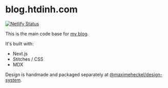 # blog.htdinh.com

[![Netlify Status](https://api.netlify.com/api/v1/badges/1cd594e1-9040-4c6f-85f3-836cd56eb214/deploy-status)](https://app.netlify.com/sites/htdinh/deploys)


This is the main code base for [my blog](https://blog.maximeheckel.com).

It's built with:

- Next.js
- Stitches / CSS
- MDX

Design is handmade and packaged separately at [@maximeheckel/design-system](https://github.com/MaximeHeckel/design-system).
